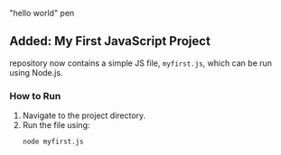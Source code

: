 "hello world"
pen

## Added: My First JavaScript Project

repository now contains a simple JS file, `myfirst.js`, which can be run using Node.js.

### How to Run
1. Navigate to the project directory.
2. Run the file using:
   ```bash
   node myfirst.js
